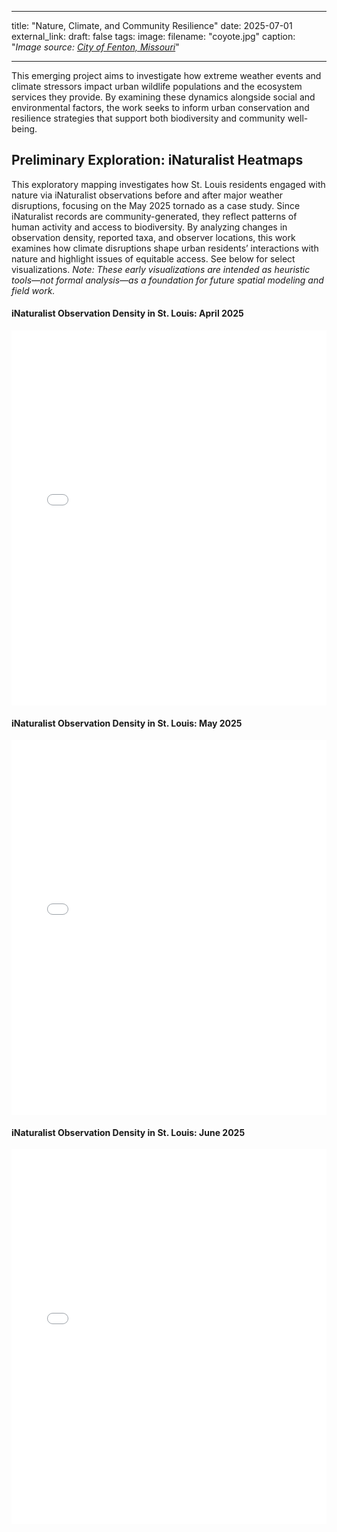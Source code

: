 
---
title: "Nature, Climate, and Community Resilience"
date: 2025-07-01
external_link: 
draft: false
tags:
image: 
  filename: "coyote.jpg"
  caption: "*Image source: [City of Fenton, Missouri](https://www.fentonmo.org/1170/Urban-Wildlife)*"

---

This emerging project aims to investigate how extreme weather events and climate stressors impact urban wildlife populations and the ecosystem services they provide. By examining these dynamics alongside social and environmental factors, the work seeks to inform urban conservation and resilience strategies that support both biodiversity and community well-being.

<!--more-->

## Preliminary Exploration: iNaturalist Heatmaps

This exploratory mapping investigates how St. Louis residents engaged with nature via iNaturalist observations before and after major weather disruptions, focusing on the May 2025 tornado as a case study. Since iNaturalist records are community-generated, they reflect patterns of human activity and access to biodiversity. By analyzing changes in observation density, reported taxa, and observer locations, this work examines how climate disruptions shape urban residents’ interactions with nature and highlight issues of equitable access. See below for select visualizations. *Note: These early visualizations are intended as heuristic tools—not formal analysis—as a foundation for future spatial modeling and field work.*

#### iNaturalist Observation Density in St. Louis: April 2025

<iframe src="/maps/heatmap_2025_04.html" width="100%" height="600" style="border:none;"></iframe>

#### iNaturalist Observation Density in St. Louis: May 2025

<iframe src="/maps/heatmap_2025_05.html" width="100%" height="600" style="border:none;"></iframe>

#### iNaturalist Observation Density in St. Louis: June 2025

<iframe src="/maps/heatmap_2025_06.html" width="100%" height="600" style="border:none;"></iframe>
